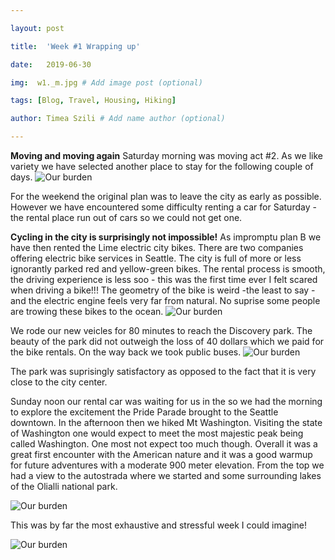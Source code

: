 ```yaml
---

layout: post

title:  'Week #1 Wrapping up'

date:   2019-06-30

img:  w1._m.jpg # Add image post (optional)

tags: [Blog, Travel, Housing, Hiking]

author: Timea Szili # Add name author (optional)

---
```


**Moving and moving again** 
Saturday morning was moving act #2. As we like variety we have selected another place to stay for the following couple of days. 
![Our burden]({{site.baseurl}}/assets/img/w1_1.JPG)

For the weekend the original plan was to leave the city as early as possible. 
However we have encountered some difficulty renting a car for Saturday - the rental place run out of cars so we could not get one. 



**Cycling in the city is surprisingly not impossible!**
As impromptu plan B we have then rented the Lime electric city bikes. There are two companies offering electric bike services in Seattle. The city is full of more or less ignorantly parked red and yellow-green bikes. The rental process is smooth, the driving experience is less soo - this was the first time ever I felt scared when driving a bike!!! The geometry of the bike is weird -the least to say - and the electric engine feels very far from natural. No suprise some people are trowing these bikes to the ocean. 
![Our burden]({{site.baseurl}}/assets/img/w1_2.JPG)
 
We rode our new veicles for 80 minutes to reach the Discovery park. The beauty of the park did not outweigh the loss of 40 dollars which we paid for the bike rentals. On the way back we took public buses.
![Our burden]({{site.baseurl}}/assets/img/w1_3.JPG)

The park was suprisingly satisfactory as opposed to the fact that it is very close to the city center.


Sunday noon our rental car was waiting for us in the so we had the morning to explore the excitement the Pride Parade brought to the Seattle downtown. 
In the afternoon then we hiked Mt Washington. Visiting the state of Washington one would expect to meet the most 
majestic peak being called Washington. One most not expect too much though. Overall it was a great first encounter with the American nature and it was a good warmup for future adventures with a moderate 900 meter elevation. 
From the top we had a view to the autostrada where we started and some surrounding lakes of the Olialli national park. 

![Our burden]({{site.baseurl}}/assets/img/w1_5.JPG)

This was by far the most exhaustive and stressful week I could imagine!

![Our burden]({{site.baseurl}}/assets/img/w1_6.JPG)


